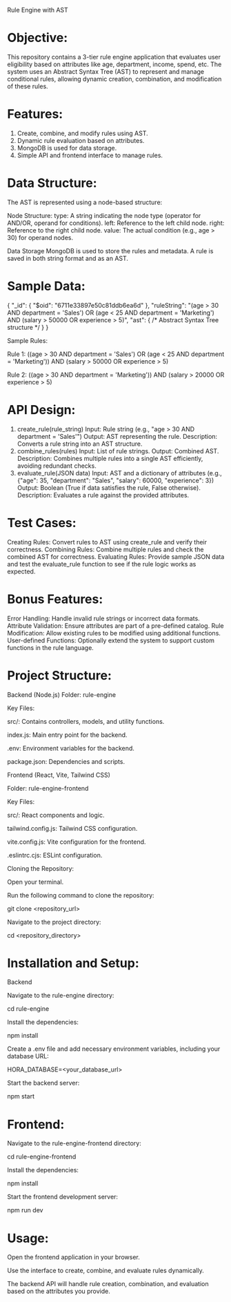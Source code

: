 Rule Engine with AST

# Objective:

This repository contains a 3-tier rule engine application that evaluates user eligibility based on attributes like age, department, income, spend, etc. The system uses an Abstract Syntax Tree (AST) to represent and manage conditional rules, allowing dynamic creation, combination, and modification of these rules.

# Features:

1. Create, combine, and modify rules using AST.
2. Dynamic rule evaluation based on attributes.
3. MongoDB is used for data storage.
4. Simple API and frontend interface to manage rules.

# Data Structure:
The AST is represented using a node-based structure:

Node Structure:
type: A string indicating the node type (operator for AND/OR, operand for conditions).
left: Reference to the left child node.
right: Reference to the right child node.
value: The actual condition (e.g., age > 30) for operand nodes.

Data Storage
MongoDB is used to store the rules and metadata.
A rule is saved in both string format and as an AST.

# Sample Data:

{
  "_id": { "$oid": "6711e33897e50c81ddb6ea6d" },
  "ruleString": "(age > 30 AND department = 'Sales') OR (age < 25 AND department = 'Marketing') AND (salary > 50000 OR experience > 5)",
  "ast": { /* Abstract Syntax Tree structure */ }
}

Sample Rules:

Rule 1: ((age > 30 AND department = 'Sales') OR (age < 25 AND department = 'Marketing')) AND (salary > 50000 OR experience > 5)

Rule 2: ((age > 30 AND department = 'Marketing')) AND (salary > 20000 OR experience > 5)

# API Design: 

1. create_rule(rule_string)
Input: Rule string (e.g., "age > 30 AND department = 'Sales'")
Output: AST representing the rule.
Description: Converts a rule string into an AST structure.
2. combine_rules(rules)
Input: List of rule strings.
Output: Combined AST.
Description: Combines multiple rules into a single AST efficiently, avoiding redundant checks.
3. evaluate_rule(JSON data)
Input: AST and a dictionary of attributes (e.g., {"age": 35, "department": "Sales", "salary": 60000, "experience": 3})
Output: Boolean (True if data satisfies the rule, False otherwise).
Description: Evaluates a rule against the provided attributes.

# Test Cases:

Creating Rules: Convert rules to AST using create_rule and verify their correctness.
Combining Rules: Combine multiple rules and check the combined AST for correctness.
Evaluating Rules: Provide sample JSON data and test the evaluate_rule function to see if the rule logic works as expected.

# Bonus Features:

Error Handling: Handle invalid rule strings or incorrect data formats.
Attribute Validation: Ensure attributes are part of a pre-defined catalog.
Rule Modification: Allow existing rules to be modified using additional functions.
User-defined Functions: Optionally extend the system to support custom functions in the rule language.

# Project Structure:

Backend (Node.js)
Folder: rule-engine

Key Files:

src/: Contains controllers, models, and utility functions.

index.js: Main entry point for the backend.

.env: Environment variables for the backend.

package.json: Dependencies and scripts.

Frontend (React, Vite, Tailwind CSS)

Folder: rule-engine-frontend

Key Files:

src/: React components and logic.

tailwind.config.js: Tailwind CSS configuration.

vite.config.js: Vite configuration for the frontend.

.eslintrc.cjs: ESLint configuration.

Cloning the Repository:

Open your terminal.

Run the following command to clone the repository:

git clone <repository_url>

Navigate to the project directory:

cd <repository_directory>

# Installation and Setup:

Backend

Navigate to the rule-engine directory:

cd rule-engine

Install the dependencies:

npm install

Create a .env file and add necessary environment variables, including your database URL:

HORA_DATABASE=<your_database_url>

Start the backend server:

npm start

# Frontend:

Navigate to the rule-engine-frontend directory:

cd rule-engine-frontend

Install the dependencies:

npm install

Start the frontend development server:

npm run dev

# Usage:

Open the frontend application in your browser.

Use the interface to create, combine, and evaluate rules dynamically.

The backend API will handle rule creation, combination, and evaluation based on the attributes you provide.

